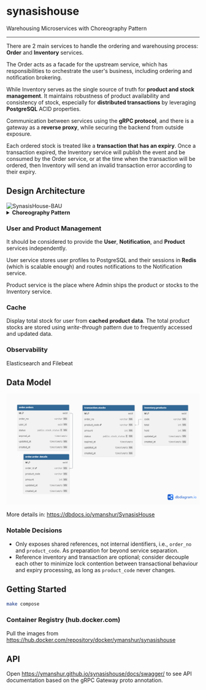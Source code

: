 # synasishouse

Warehousing Microservices with Choreography Pattern

***

There are 2 main services to handle the ordering and warehousing process: **Order** and **Inventory** services.

The Order acts as a facade for the upstream service, which has responsibilities to orchestrate the user's business, including ordering and notification brokering.

While Inventory serves as the single source of truth for **product and stock management**. It maintains robustness of product availability and consistency of stock, especially for **distributed transactions** by leveraging **PostgreSQL** ACID properties.

Communication between services using the **gRPC protocol**, and there is a gateway as a **reverse proxy**, while securing the backend from outside exposure.

Each ordered stock is treated like a **transaction that has an expiry**. Once a transaction expired, the Inventory service will publish the event and be consumed by the Order service, or at the time when the transaction will be ordered, then Inventory will send an invalid transaction error according to their expiry.

## Design Architecture

<img width="646" height="311" alt="SynasisHouse-BAU" src="https://github.com/user-attachments/assets/ac1eb332-d9e7-45af-b6a9-bc8dddb9b99d" />

</br>
<details>
  <summary><strong>Choreography Pattern</strong></summary>
  <img width="733" height="682" alt="SynasisHouse-BEYOND" src="https://github.com/user-attachments/assets/071cc190-62d3-4043-88e4-c84e3dc22c2d" />
</details>

### User and Product Management

It should be considered to provide the **User**, **Notification**, and **Product** services independently.

User service stores user profiles to PostgreSQL and their sessions in **Redis** (which is scalable enough) and routes notifications to the Notification service.

Product service is the place where Admin ships the product or stocks to the Inventory service.

### Cache

Display total stock for user from **cached product data**. The total product stocks are stored using *write-through* pattern due to frequently accessed and updated data.

### Observability

Elasticsearch and Filebeat

## Data Model

<img alt="Synasis House ERD" src="./docs/schema.png" />

More details in: <https://dbdocs.io/ymanshur/SynasisHouse>

### Notable Decisions

- Only exposes shared references, not internal identifiers, i.e., `order_no` and `product_code`. As preparation for beyond service separation.
- Reference inventory and transaction are optional; consider decouple each other to minimize lock contention between transactional behaviour and expiry processing, as long as `product_code` never changes.

## Getting Started

```bash
make compose
```

### Container Registry (hub.docker.com)

Pull the images from <https://hub.docker.com/repository/docker/ymanshur/synasishouse>

## API

Open <https://ymanshur.github.io/synasishouse/docs/swagger/> to see API documentation based on the gRPC Gateway proto annotation.
